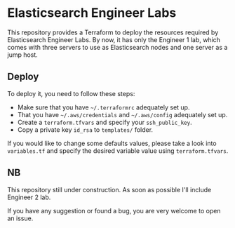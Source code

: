 # Elasticsearch Engineer Labs

This repository provides a Terraform to deploy the resources required by Elasticsearch Engineer Labs.
By now, it has only the Engineer 1 lab, which comes with three servers to use as Elasticsearch nodes and one server as a jump host.

## Deploy

To deploy it, you need to follow these steps:

- Make sure that you have `~/.terraformrc` adequately set up.
- That you have `~/.aws/credentials` and `~/.aws/config` adequately set up.
- Create a `terraform.tfvars` and specify your `ssh_public_key`.
- Copy a private key `id_rsa` to `templates/` folder.

If you would like to change some defaults values, please take a look into `variables.tf` and specify the desired variable value using `terraform.tfvars`.

## NB

This repository still under construction. As soon as possible I'll include Engineer 2 lab.

If you have any suggestion or found a bug, you are very welcome to open an issue.
